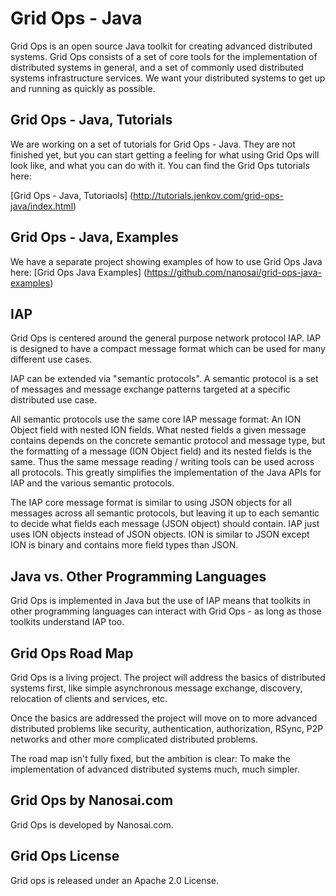 # Grid Ops - Java
Grid Ops is an open source Java toolkit for creating advanced distributed systems.
Grid Ops consists of a set of core tools for the implementation of
distributed systems in general, and a set of commonly used distributed
systems infrastructure services. We want your distributed systems to
get up and running as quickly as possible.

## Grid Ops - Java, Tutorials
We are working on a set of tutorials for Grid Ops - Java. They are not finished yet, but 
you can start getting a feeling for what using Grid Ops will look like, and what you
can do with it. You can find the Grid Ops tutorials here:

[Grid Ops - Java, Tutoriaols] (http://tutorials.jenkov.com/grid-ops-java/index.html)

## Grid Ops - Java, Examples
We have a separate project showing examples of how to use Grid Ops Java
here: [Grid Ops Java Examples] (https://github.com/nanosai/grid-ops-java-examples)

## IAP
Grid Ops is centered around the general purpose network protocol IAP.
IAP is designed to have a compact message format which can be used
for many different use cases.

IAP can be extended via "semantic protocols". A semantic protocol is a set
of messages and message exchange patterns targeted at a specific distributed
use case.

All semantic protocols use the same core IAP message format: An ION Object
field with nested ION fields. What nested fields a given message contains
 depends on the concrete semantic protocol and message type, but the formatting
 of a message (ION Object field) and its nested fields is the same.
Thus the same message reading / writing tools can be used across all protocols.
This greatly simplifies the implementation of the Java APIs for IAP and the
various semantic protocols.

The IAP core message format is similar to using JSON objects for all
messages across all semantic protocols, but leaving it up to each semantic
to decide what fields each message (JSON object) should contain. IAP
just uses ION objects instead of JSON objects. ION is similar to JSON
except ION is binary and contains more field types than JSON.


## Java vs. Other Programming Languages
Grid Ops is implemented in Java but the use of IAP means that toolkits
in other programming languages can interact with Grid Ops - as long as those
toolkits understand IAP too.


## Grid Ops Road Map
Grid Ops is a living project. The project will address the basics of distributed
systems first, like simple asynchronous message exchange, discovery, relocation
of clients and services, etc.

Once the basics are addressed the project will move on to more advanced
distributed problems like security, authentication, authorization, RSync,
P2P networks and other more complicated distributed problems.

The road map isn't fully fixed, but the ambition is clear:
To make the implementation of advanced distributed systems much, much
simpler.


## Grid Ops by Nanosai.com
Grid Ops is developed by Nanosai.com.

## Grid Ops License
Grid ops is released under an Apache 2.0 License.


